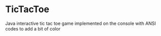 # TicTacToe
Java interactive tic tac toe game implemented on the console with ANSI codes to add a bit of color
